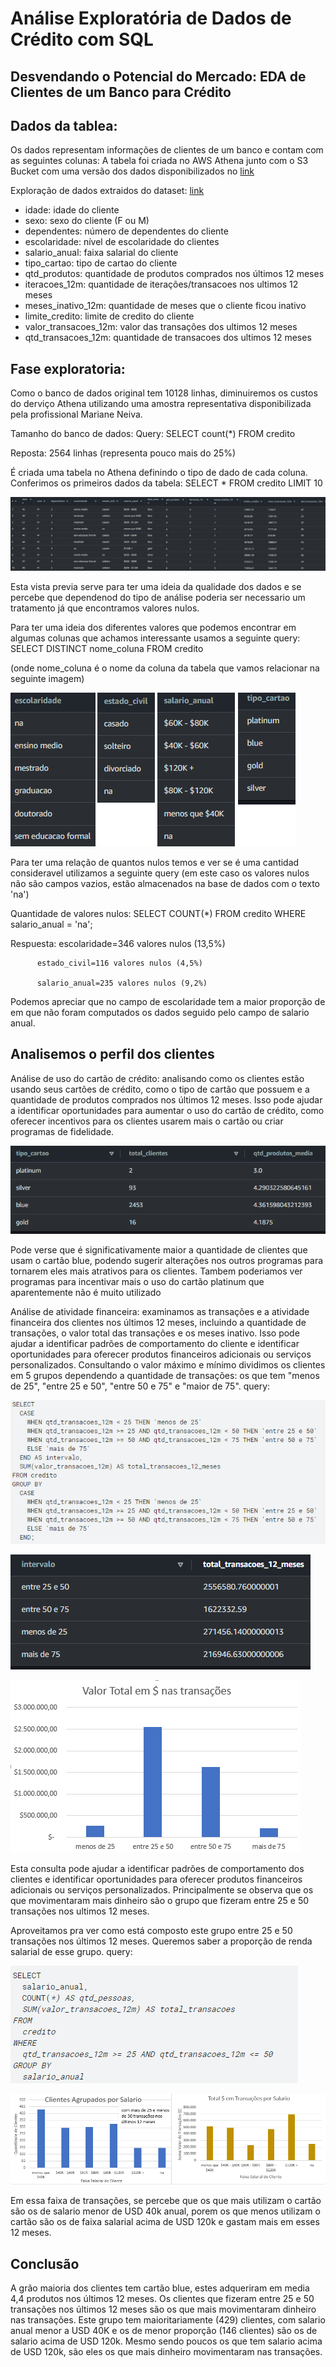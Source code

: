 # Análise Exploratória de Dados de Crédito com SQL
## Desvendando o Potencial do Mercado: EDA  de Clientes de um Banco para Crédito

## Dados da tablea:

Os dados representam informações de clientes de um banco e contam com as seguintes colunas:
A tabela foi criada no AWS Athena junto com o S3 Bucket com uma versão dos dados disponibilizados no [link](https://github.com/andre-marcos-perez/ebac-course-utils/tree/main/dataset)

Exploração de dados extraidos do dataset: [link](https://github.com/andre-marcos-perez/ebac-course-utils/blob/main/dataset/credito.csv)

- idade: idade do cliente
- sexo: sexo do cliente (F ou M)
- dependentes: número de dependentes do cliente
- escolaridade: nível de escolaridade do clientes
- salario_anual: faixa salarial do cliente
- tipo_cartao: tipo de cartao do cliente
- qtd_produtos: quantidade de produtos comprados nos últimos 12 meses
- iteracoes_12m: quantidade de iterações/transacoes nos ultimos 12 meses
- meses_inativo_12m: quantidade de meses que o cliente ficou inativo
- limite_credito: limite de credito do cliente
- valor_transacoes_12m: valor das transações dos ultimos 12 meses
- qtd_transacoes_12m: quantidade de transacoes dos ultimos 12 meses

## Fase exploratoria:

Como o banco de dados original tem 10128 linhas, diminuiremos os custos do derviço Athena utilizando uma amostra representativa disponibilizada pela profissional Mariane Neiva.

Tamanho do banco de dados: Query: SELECT count(*) FROM credito

Reposta: 2564 linhas (representa pouco mais do 25%)

É criada uma tabela no Athena definindo o tipo de dado de cada coluna. Conferimos os primeiros dados da tabela: SELECT * FROM credito LIMIT 10

![Dados](dados.png)

Esta vista previa serve para ter uma ideia da qualidade dos dados e se percebe que dependenod do tipo de análise poderia ser necessario um tratamento já que encontramos valores nulos.

Para ter uma ideia dos diferentes valores que podemos encontrar em algumas colunas que achamos interessante usamos a seguinte query: SELECT DISTINCT nome_coluna FROM credito

(onde nome_coluna é o nome da coluna da tabela que vamos relacionar na seguinte imagem)

![Tipos_dados](tipos_dados.png)

Para ter uma relação de quantos nulos temos e ver se é uma cantidad consideravel utilizamos a seguinte query (em este caso os valores nulos não são campos vazios, estão almacenados na base de dados com o texto 'na')

Quantidade de valores nulos: SELECT COUNT(*) FROM credito WHERE salario_anual = 'na';

Respuesta: escolaridade=346 valores nulos (13,5%)

          estado_civil=116 valores nulos (4,5%)

          salario_anual=235 valores nulos (9,2%)
Podemos apreciar que no campo de escolaridade tem a maior proporção de em que não foram computados os dados seguido pelo campo de salario anual.

## Analisemos o perfil dos clientes

Análise de uso do cartão de crédito: analisando como os clientes estão usando seus cartões de crédito, como o tipo de cartão que possuem e a quantidade de produtos comprados nos últimos 12 meses. Isso pode ajudar a identificar oportunidades para aumentar o uso do cartão de crédito, como oferecer incentivos para os clientes usarem mais o cartão ou criar programas de fidelidade.

![Perfil](perfil.png)

Pode verse que é significativamente maior a quantidade de clientes que usam o cartão blue, podendo sugerir alterações nos outros programas para tornarem eles mais atrativos para os clientes. Tambem poderiamos ver programas para incentivar mais o uso do cartão platinum que aparentemente não é muito utilizado

Análise de atividade financeira: examinamos as transações e a atividade financeira dos clientes nos últimos 12 meses, incluindo a quantidade de transações, o valor total das transações e os meses inativo. Isso pode ajudar a identificar padrões de comportamento do cliente e identificar oportunidades para oferecer produtos financeiros adicionais ou serviços personalizados. Consultando o valor máximo e mínimo dividimos os clientes em 5 grupos dependendo a quantidade de transações: os que tem "menos de 25", "entre 25 e 50", "entre 50 e 75" e "maior de 75". query:

![Agrupamento](agrupamento.png)

![Agrupamento_resultados](agrupamento_result.png)

![Agrupamento_grafico](agrupamento_graf.png)

Esta consulta pode ajudar a identificar padrões de comportamento dos clientes e identificar oportunidades para oferecer produtos financeiros adicionais ou serviços personalizados. Principalmente se observa que os que movimentaram mais dinheiro são o grupo que fizeram entre 25 e 50 transações nos ultimos 12 meses.

Aproveitamos pra ver como está composto este grupo entre 25 e 50 transações nos últimos 12 meses. Queremos saber a proporção de renda salarial de esse grupo. query:

![Salario](salario.png)

![salario_grafico](salario_graf.png)

Em essa faixa de transações, se percebe que os que mais utilizam o cartão são os de salario menor de USD 40k anual, porem os que menos utilizam o cartão são os de faixa salarial acima de USD 120k e gastam mais em esses 12 meses.

## Conclusão

A grão maioria dos clientes tem cartão blue, estes adqueriram em media 4,4 produtos nos últimos 12 meses.
Os clientes que fizeram entre 25 e 50 transações nos últimos 12 meses são os que mais movimentaram dinheiro nas transações.
Este grupo tem maioritariamente (429) clientes, com salario anual menor a USD 40K e os de menor proporção (146 clientes) são os de salario acima de USD 120k.
Mesmo sendo poucos os que tem salario acima de USD 120k, são eles os que mais dinheiro movimentaram nas transações.
